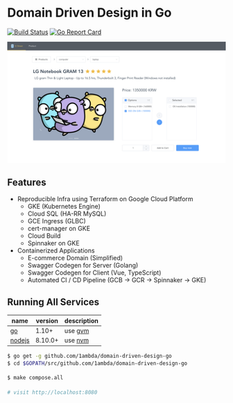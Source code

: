 # Domain Driven Design in Go

[![Build Status](https://travis-ci.com/1ambda/domain-driven-design-go.svg?branch=master)](https://travis-ci.com/1ambda/domain-driven-design-go) [![Go Report Card](https://goreportcard.com/badge/github.com/1ambda/domain-driven-design-go)](https://goreportcard.com/report/github.com/1ambda/domain-driven-design-go)

![](https://raw.githubusercontent.com/1ambda/domain-driven-design-go/master/screenshots/g-street.png)


## Features

- Reproducible Infra using Terraform on Google Cloud Platform
    * GKE (Kubernetes Engine)
    * Cloud SQL (HA-RR MySQL)
    * GCE Ingress (GLBC)
    * cert-manager on GKE 
    * Cloud Build
    * Spinnaker on GKE 
- Containerized Applications
    * E-commerce Domain (Simplified)
    * Swagger Codegen for Server (Golang) 
    * Swagger Codegen for Client (Vue, TypeScript)
    * Automated CI / CD Pipeline (GCB -> GCR -> Spinnaker -> GKE) 
    
    
## Running All Services 

| name | version | description |
|---|---|---|
| [go](https://github.com/golang/go) | 1.10+ | use [gvm](https://github.com/moovweb/gvm) |
| [nodejs](https://nodejs.org/) | 8.10.0+ | use [nvm](https://github.com/creationix/nvm) |

```bash
$ go get -g github.com/1ambda/domain-driven-design-go
$ cd $GOPATH/src/github.com/1ambda/domain-driven-design-go 

$ make compose.all

# visit http://localhost:8080
```
